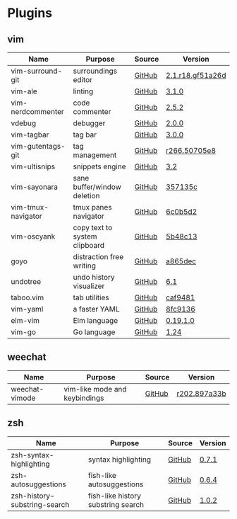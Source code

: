 # Plugins

## vim

| Name                            | Purpose                                      | Source                                                                                            | Version                                                                                                                |
|---------------------------------|----------------------------------------------|---------------------------------------------------------------------------------------------------|------------------------------------------------------------------------------------------------------------------------|
| vim-surround-git                | surroundings editor                          | [GitHub](https://github.com/tpope/vim-surround)                                                   | [2.1.r18.gf51a26d](https://github.com/tpope/vim-surround/commit/f51a26d3710629d031806305b6c8727189cd1935)              |
| vim-ale                         | linting                                      | [GitHub](https://github.com/dense-analysis/ale)                                                   | [3.1.0](https://github.com/dense-analysis/ale/releases/tag/v3.1.0)                                                     |
| vim-nerdcommenter               | code commenter                               | [GitHub](https://github.com/preservim/nerdcommenter)                                              | [2.5.2](https://github.com/preservim/nerdcommenter/releases/tag/2.5.2)                                                 |
| vdebug                          | debugger                                     | [GitHub](https://github.com/vim-vdebug/vdebug)                                                    | [2.0.0](https://github.com/vim-vdebug/vdebug/releases/tag/v2.0.0)                                                      |
| vim-tagbar                      | tag bar                                      | [GitHub](https://github.com/preservim/tagbar)                                                     | [3.0.0](https://github.com/preservim/tagbar/releases/tag/v3.0.0)                                                       |
| vim-gutentags-git               | tag management                               | [GitHub](https://github.com/ludovicchabant/vim-gutentags)                                         | [r266.50705e8](https://github.com/ludovicchabant/vim-gutentags/commit/50705e8ebb7038b31314f416d1bddd9cb9154049)        |
| vim-ultisnips                   | snippets engine                              | [GitHub](https://github.com/SirVer/ultisnips)                                                     | [3.2](https://github.com/SirVer/ultisnips/releases/tag/3.2)                                                            |
| vim-sayonara                    | sane buffer/window deletion                  | [GitHub](https://github.com/mhinz/vim-sayonara)                                                   | [357135c](https://github.com/mhinz/vim-sayonara/commit/357135ce127581fab2c0caf45d4b3fec4603aa77)                       |
| vim-tmux-navigator              | tmux panes navigator                         | [GitHub](https://github.com/christoomey/vim-tmux-navigator)                                       | [6c0b5d2](https://github.com/christoomey/vim-tmux-navigator/commit/6c0b5d2faa49f2059331a4004b34a916c96abcb3)           |
| vim-oscyank                     | copy text to system clipboard                | [GitHub](https://github.com/ojroques/vim-oscyank)                                                 | [5b48c13](https://github.com/ojroques/vim-oscyank/commit/5b48c13143e55c234e8bf5bcfa2439b9ffa85241)                     |
| goyo                            | distraction free writing                     | [GitHub](https://github.com/junegunn/goyo.vim)                                                    | [a865dec](https://github.com/junegunn/goyo.vim/commit/a865dec7ca7616dbbd69315ad1417b84d0c411f8)                        |
| undotree                        | undo history visualizer                      | [GitHub](https://github.com/mbbill/undotree)                                                      | [6.1](https://github.com/mbbill/undotree/releases/tag/rel_6.1)                                                         |
| taboo.vim                       | tab utilities                                | [GitHub](https://github.com/gcmt/taboo.vim)                                                       | [caf9481](https://github.com/gcmt/taboo.vim/commit/caf948187694d3f1374913d36f947b3f9fa1c22f)                           |
| vim-yaml                        | a faster YAML                                | [GitHub](https://github.com/stephpy/vim-yaml)                                                     | [8fc9136](https://github.com/stephpy/vim-yaml/commit/8fc9136a9c3f64b3e65bb6170391f9daf2c23056)                         |
| elm-vim                         | Elm language                                 | [GitHub](https://github.com/Zaptic/elm-vim)                                                       | [0.19.1.0](https://github.com/Zaptic/elm-vim/releases/tag/0.19.1.0)                                                    |
| vim-go                          | Go language                                  | [GitHub](https://github.com/fatih/vim-go)                                                         | [1.24](https://github.com/fatih/vim-go/releases/tag/v1.24)                                                             |


## weechat

| Name                            | Purpose                                      | Source                                                                                            | Version                                                                                                                |
|---------------------------------|----------------------------------------------|---------------------------------------------------------------------------------------------------|------------------------------------------------------------------------------------------------------------------------|
| weechat-vimode                  | vim-like mode and keybindings                | [GitHub](https://github.com/GermainZ/weechat-vimode)                                              | [r202.897a33b](https://github.com/GermainZ/weechat-vimode/commit/95661a27f92dc3f3286cf1539ab112a81ad15639)             |


## zsh

| Name                            | Purpose                                      | Source                                                                                            | Version                                                                                                                |
|---------------------------------|----------------------------------------------|---------------------------------------------------------------------------------------------------|------------------------------------------------------------------------------------------------------------------------|
| zsh-syntax-highlighting         | syntax highlighting                          | [GitHub](https://github.com/zsh-users/zsh-syntax-highlighting)                                    | [0.7.1](https://github.com/zsh-users/zsh-syntax-highlighting/releases/tag/0.7.1)                                       |
| zsh-autosuggestions             | fish-like autosuggestions                    | [GitHub](https://github.com/zsh-users/zsh-autosuggestions)                                        | [0.6.4](https://github.com/zsh-users/zsh-autosuggestions/releases/tag/v0.6.4)                                          |
| zsh-history-substring-search    | fish-like history substring search           | [GitHub](https://github.com/zsh-users/zsh-history-substring-search)                               | [1.0.2](https://github.com/zsh-users/zsh-history-substring-search/releases/tag/v1.0.2)                                 |
